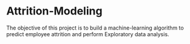 # Attrition-Modeling

The objective of this project is to build a machine-learning algorithm to predict employee attrition and perform Exploratory data analysis.
